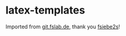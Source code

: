 # latex-templates
Imported from [git.fslab.de](https://git.fslab.de/mmklab/public/latex-templates), thank you [fsiebe2s](https://git.fslab.de/fsiebe2s)!
